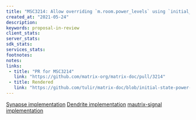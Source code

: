 ```yaml
---
title: "MSC3214: Allow overriding `m.room.power_levels` using `initial_state`"
created_at: "2021-05-24"
description:
keywords: proposal-in-review
client_stats:
server_stats:
sdk_stats:
services_stats:
footnotes:
notes:
links:
 - title: "PR for MSC3214"
   link: "https://github.com/matrix-org/matrix-doc/pull/3214"
 - title: Rendered
   link: "https://github.com/tulir/matrix-doc/blob/initial-state-power-levels/proposals/3214-initial-state-power-levels.md"
---
```


[Synapse implementation](https://github.com/matrix-org/synapse/blob/v1.34.0/synapse/handlers/room.py#L930-L936)
[Dendrite implementation](https://github.com/matrix-org/dendrite/commit/2f5e4f59916f9192721928ad2803edc7a6f5d9ac)
[mautrix-signal implementation](https://github.com/tulir/mautrix-signal/blob/v0.1.1/mautrix_signal/portal.py#L922-L925)
